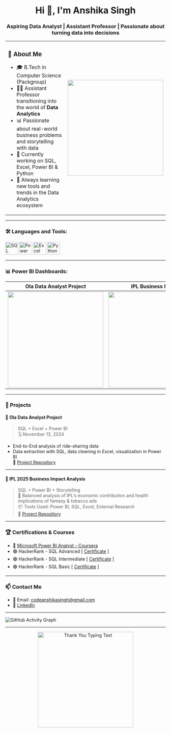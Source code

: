 <h1 align="center">Hi 👋, I'm Anshika Singh</h1>
<h3 align="center">Aspiring Data Analyst | Assistant Professor  | Passionate about turning data into decisions</h3>

<table>
  <tr>
    <td>
      <h3>🌟 About Me</h3>
      <ul>
        <li>🎓 B.Tech in Computer Science (Packgroup)</li>
        <li>👩‍🏫 Assistant Professor transitioning into the world of <strong>Data Analytics</strong></li>
        <li>📊 Passionate about real-world business problems and storytelling with data</li>
        <li>🚀 Currently working on SQL, Excel, Power BI & Python</li>
        <li>🧠 Always learning new tools and trends in the Data Analytics ecosystem</li>
      </ul>
    </td>
    <td>
      <img src="https://media.giphy.com/media/qgQUggAC3Pfv687qPC/giphy.gif" width="300" />
    </td>
  </tr>
</table>


---

### 🛠️ Languages and Tools:
<p align="left">
  <img src="https://cdn.worldvectorlogo.com/logos/microsoft-sql-server.svg" alt="SQL" width="40" height="40"/> 
  <img src="https://cdn.worldvectorlogo.com/logos/microsoft-power-bi-1.svg" alt="Power BI" width="40" height="40"/>
  <img src="https://cdn.worldvectorlogo.com/logos/microsoft-excel-2013.svg" alt="Excel" width="40" height="40"/> 
  <img src="https://cdn.iconscout.com/icon/free/png-256/python-3521655-2945099.png" alt="Python" width="40" height="40"/>
</p>

---

### 📊 Power BI Dashboards:
| Ola Data Analyst Project | IPL Business Impact |
|--------------------------|----------------------|
| <img src="https://github.com/codeanshikasingh/ola-data-analyst-project/raw/main/ola-dashboard-preview.png" width="300"/> | <img src="https://github.com/codeanshikasingh/ipl-dashboard/raw/main/ipl-dashboard-preview.png" width="300"/> |

---

### 🧠 Projects

#### 📌 Ola Data Analyst Project
> SQL + Excel + Power BI  
🗓️ November 13, 2024  
- End-to-End analysis of ride-sharing data  
- Data extraction with SQL, data cleaning in Excel, visualization in Power BI  
🔗 [Project Repository](https://github.com/codeanshikasingh/ola-data-analyst-project)

---

#### 📌 IPL 2025 Business Impact Analysis
> SQL + Power BI + Storytelling  
🎯 Balanced analysis of IPL's economic contribution and health implications of fantasy & tobacco ads  
📦 Tools Used: Power BI, SQL, Excel, External Research  
🔗 [Project Repository](https://github.com/codeanshikasingh/ipl-dashboard)

---

### 🏆 Certifications & Courses
- 🧾 [Microsoft Power BI Analyst – Coursera](https://www.coursera.org/api/certificate.v1/pdf/IXYZ94LCVSME)
- 🟢 HackerRank - SQL Advanced [ [Certificate](https://www.hackerrank.com/certificates/78cce075884f) ]
- 🟢 HackerRank - SQL Intermediate [ [Certificate](https://www.hackerrank.com/certificates/557e0aa88b1d) ]
- 🟢 HackerRank - SQL Basic [ [Certificate](https://www.hackerrank.com/certificates/b481b4cc5131) ]

---

### 📫 Contact Me
- 📧 Email: codeanshikasingh@gmail.com  
- 💼 [LinkedIn](https://www.linkedin.com/in/anshika-singh-22a538252/)


---

![GitHub Activity Graph](https://github-readme-activity-graph.cyclic.app/graph?username=codeanshikasingh&theme=react-dark&hide_border=true)

---
<p align="center">

  <img src="https://camo.githubusercontent.com/ac8de58cf050771002ef868828bf156ad54610ddc57544aa42d9198396cd99bd/68747470733a2f2f726561646d652d747970696e672d7376672e6865726f6b756170702e636f6d2f3f666f6e743d5269676874656f75732673697a653d323526763d74727565266865696768743d3630266475726174696f6e3d35353030266c696e65733d5468616e6b732b466f722b53746f7070696e672b4279212be29c8cf09f8fbd3b2b486176652b612b4e6963652b446179212be29ca83b" alt="Thank You Typing Text" width="300"/>
</p>
